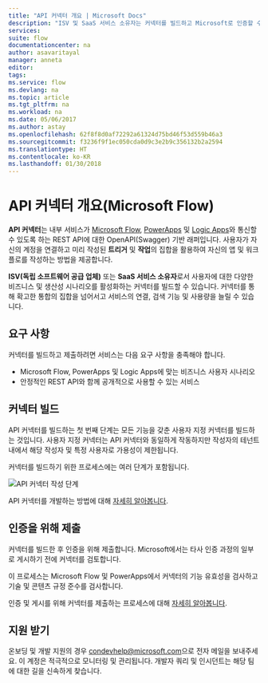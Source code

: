 ```yaml
---
title: "API 커넥터 개요 | Microsoft Docs"
description: "ISV 및 SaaS 서비스 소유자는 커넥터를 빌드하고 Microsoft로 인증할 수 있습니다."
services: 
suite: flow
documentationcenter: na
author: asavaritayal
manager: anneta
editor: 
tags: 
ms.service: flow
ms.devlang: na
ms.topic: article
ms.tgt_pltfrm: na
ms.workload: na
ms.date: 05/06/2017
ms.author: astay
ms.openlocfilehash: 62f8f8d0af72292a61324d75bd46f53d559b46a3
ms.sourcegitcommit: f3236f9f1ec050cda0d9c3e2b9c356132b2a2594
ms.translationtype: HT
ms.contentlocale: ko-KR
ms.lasthandoff: 01/30/2018
---
```

# <a name="api-connector-overview-microsoft-flow"></a>API 커넥터 개요(Microsoft Flow)
**API 커넥터**는 내부 서비스가 [Microsoft Flow](https://flow.microsoft.com), [PowerApps](https://powerapps.microsoft.com) 및 [Logic Apps](https://docs.microsoft.com/azure/logic-apps/)와 통신할 수 있도록 하는 REST API에 대한 OpenAPI(Swagger) 기반 래퍼입니다. 사용자가 자신의 계정을 연결하고 미리 작성된 **트리거** 및 **작업**의 집합을 활용하여 자신의 앱 및 워크플로를 작성하는 방법을 제공합니다.

**ISV(독립 소프트웨어 공급 업체)** 또는 **SaaS 서비스 소유자**로서 사용자에 대한 다양한 비즈니스 및 생산성 시나리오를 활성화하는 커넥터를 빌드할 수 있습니다. 커넥터를 통해 확고한 통합의 집합을 넘어서고 서비스의 연결, 검색 기능 및 사용량을 늘릴 수 있습니다.

## <a name="requirements"></a>요구 사항
커넥터를 빌드하고 제출하려면 서비스는 다음 요구 사항을 충족해야 합니다.

* Microsoft Flow, PowerApps 및 Logic Apps에 맞는 비즈니스 사용자 시나리오
* 안정적인 REST API와 함께 공개적으로 사용할 수 있는 서비스

## <a name="build-your-connector"></a>커넥터 빌드
API 커넥터를 빌드하는 첫 번째 단계는 모든 기능을 갖춘 사용자 지정 커넥터를 빌드하는 것입니다. 사용자 지정 커넥터는 API 커넥터와 동일하게 작동하지만 작성자의 테넌트 내에서 해당 작성자 및 특정 사용자로 가용성이 제한됩니다.

커넥터를 빌드하기 위한 프로세스에는 여러 단계가 포함됩니다.

![API 커넥터 작성 단계](./media/api-connectors-overview/authoring-steps.png)

API 커넥터를 개발하는 방법에 대해 [자세히 알아봅니다](api-connector-dev.md).

## <a name="submit-for-certification"></a>인증을 위해 제출
커넥터를 빌드한 후 인증을 위해 제출합니다. Microsoft에서는 타사 인증 과정의 일부로 게시하기 전에 커넥터를 검토합니다.

이 프로세스는 Microsoft Flow 및 PowerApps에서 커넥터의 기능 유효성을 검사하고 기술 및 콘텐츠 규정 준수를 검사합니다.

인증 및 게시를 위해 커넥터를 제출하는 프로세스에 대해 [자세히 알아봅니다](api-connector-submission.md).

## <a name="get-support"></a>지원 받기
온보딩 및 개발 지원의 경우 [condevhelp@microsoft.com](mailto:condevhelp@microsoft.com)으로 전자 메일을 보내주세요. 이 계정은 적극적으로 모니터링 및 관리됩니다. 개발자 쿼리 및 인시던트는 해당 팀에 대한 길을 신속하게 찾습니다.

